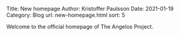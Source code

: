 Title: New homepage
Author: Kristoffer Paulsson
Date: 2021-01-19
Category: Blog
url: new-homepage.html
sort: 5

Welcome to the official homepage of The Angelos Project.